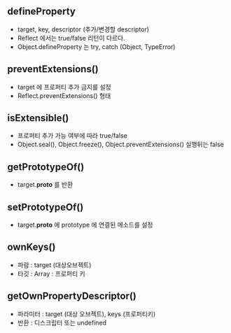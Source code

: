 ## defineProperty

- target, key, descriptor (추가/변경할 descriptor)
- Reflect 에서는 true/false 리턴이 다르다.
- Object.defineProperty 는 try, catch (Object, TypeError)


## preventExtensions() 
- target 에 프로퍼티 추가 금지를 설정
- Reflect.preventExtensions() 형태

## isExtensible()
- 프로퍼티 추가 가능 여부에 따라 true/false
- Object.seal(), Object.freeze(), Object.preventExtensions() 실행뒤는 false

## getPrototypeOf()
- target.__proto__ 를 반환

## setPrototypeOf()
- target.__proto__ 에 prototype 에 연결된 메소드를 설정

## ownKeys()
- 파람 : target (대상오브젝트)
- 타깃 : Array : 프로퍼티 키

## getOwnPropertyDescriptor()
- 파라미터 : target (대상 오브젝트), keys (프로퍼티키)
- 반환 : 디스크립터 또는 undefined

